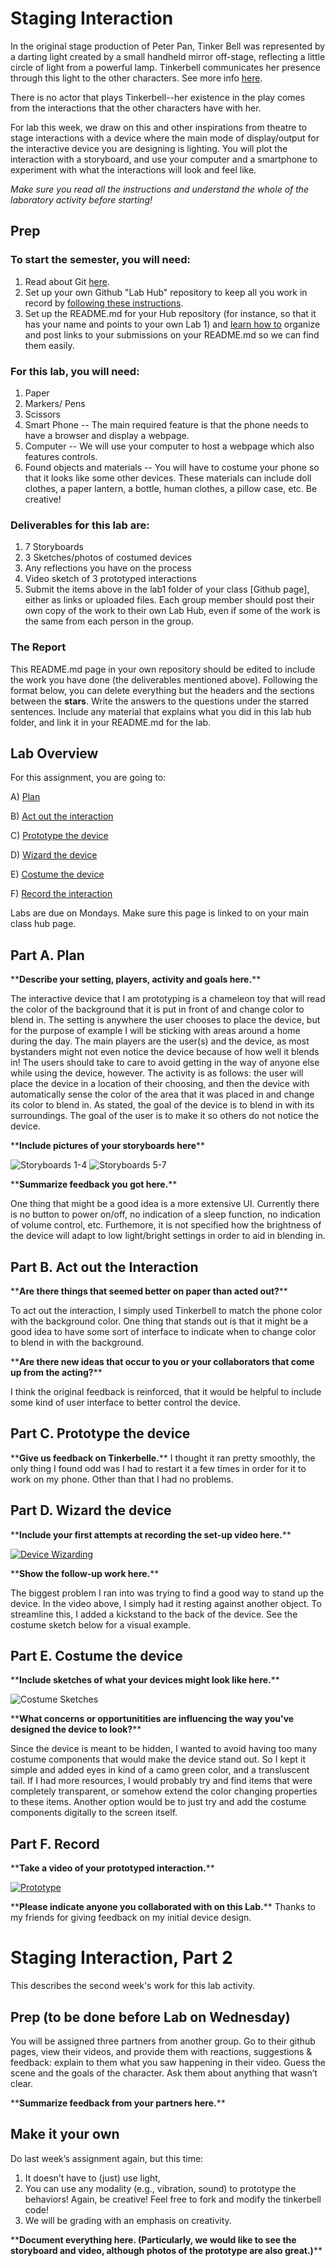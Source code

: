 

# Staging Interaction

In the original stage production of Peter Pan, Tinker Bell was represented by a darting light created by a small handheld mirror off-stage, reflecting a little circle of light from a powerful lamp. Tinkerbell communicates her presence through this light to the other characters. See more info [here](https://en.wikipedia.org/wiki/Tinker_Bell). 

There is no actor that plays Tinkerbell--her existence in the play comes from the interactions that the other characters have with her.

For lab this week, we draw on this and other inspirations from theatre to stage interactions with a device where the main mode of display/output for the interactive device you are designing is lighting. You will plot the interaction with a storyboard, and use your computer and a smartphone to experiment with what the interactions will look and feel like. 

_Make sure you read all the instructions and understand the whole of the laboratory activity before starting!_



## Prep

### To start the semester, you will need:
1. Read about Git [here](https://git-scm.com/book/en/v2/Getting-Started-What-is-Git%3F).
2. Set up your own Github "Lab Hub" repository to keep all you work in record by [following these instructions](https://github.com/FAR-Lab/Developing-and-Designing-Interactive-Devices/blob/2021Fall/readings/Submitting%20Labs.md).
3. Set up the README.md for your Hub repository (for instance, so that it has your name and points to your own Lab 1) and [learn how to](https://guides.github.com/features/mastering-markdown/) organize and post links to your submissions on your README.md so we can find them easily.


### For this lab, you will need:
1. Paper
2. Markers/ Pens
3. Scissors
4. Smart Phone -- The main required feature is that the phone needs to have a browser and display a webpage.
5. Computer -- We will use your computer to host a webpage which also features controls.
6. Found objects and materials -- You will have to costume your phone so that it looks like some other devices. These materials can include doll clothes, a paper lantern, a bottle, human clothes, a pillow case, etc. Be creative!

### Deliverables for this lab are: 
1. 7 Storyboards
1. 3 Sketches/photos of costumed devices
1. Any reflections you have on the process
1. Video sketch of 3 prototyped interactions
1. Submit the items above in the lab1 folder of your class [Github page], either as links or uploaded files. Each group member should post their own copy of the work to their own Lab Hub, even if some of the work is the same from each person in the group.

### The Report
This README.md page in your own repository should be edited to include the work you have done (the deliverables mentioned above). Following the format below, you can delete everything but the headers and the sections between the **stars**. Write the answers to the questions under the starred sentences. Include any material that explains what you did in this lab hub folder, and link it in your README.md for the lab.

## Lab Overview
For this assignment, you are going to:

A) [Plan](#part-a-plan) 

B) [Act out the interaction](#part-b-act-out-the-interaction) 

C) [Prototype the device](#part-c-prototype-the-device)

D) [Wizard the device](#part-d-wizard-the-device) 

E) [Costume the device](#part-e-costume-the-device)

F) [Record the interaction](#part-f-record)

Labs are due on Mondays. Make sure this page is linked to on your main class hub page.

## Part A. Plan 

\*\***Describe your setting, players, activity and goals here.**\*\*

The interactive device that I am prototyping is a chameleon toy that will read the color of the background that it is put in front of and change color to blend in. The setting is anywhere the user chooses to place the device, but for the purpose of example I will be sticking with areas around a home during the day. The main players are the user(s) and the device, as most bystanders might not even notice the device because of how well it blends in! The users should take to care to avoid getting in the way of anyone else while using the device, however. The activity is as follows: the user will place the device in a location of their choosing, and then the device with automatically sense the color of the area that it was placed in and change its color to blend in. As stated, the goal of the device is to blend in with its surroundings. The goal of the user is to make it so others do not notice the device.

\*\***Include pictures of your storyboards here**\*\*

![Storyboards 1-4](./images/storyboard1-4.png "Storyboards 1-4")
![Storyboards 5-7](./images/storyboard5-7.png "Storyboards 5-7")

\*\***Summarize feedback you got here.**\*\*

One thing that might be a good idea is a more extensive UI. Currently there is no button to power on/off, no indication of a sleep function, no indication of volume control, etc. Furthemore, it is not specified how the brightness of the device will adapt to low light/bright settings in order to aid in blending in.


## Part B. Act out the Interaction

\*\***Are there things that seemed better on paper than acted out?**\*\*

To act out the interaction, I simply used Tinkerbell to match the phone color with the background color. One thing that stands out is that it might be a good idea to have some sort of interface to indicate when to change color to blend in with the background.

\*\***Are there new ideas that occur to you or your collaborators that come up from the acting?**\*\*

I think the original feedback is reinforced, that it would be helpful to include some kind of user interface to better control the device.


## Part C. Prototype the device

\*\***Give us feedback on Tinkerbelle.**\*\*
I thought it ran pretty smoothly, the only thing I found odd was I had to restart it a few times in order for it to work on my phone. Other than that I had no problems.


## Part D. Wizard the device

\*\***Include your first attempts at recording the set-up video here.**\*\*

[![Device Wizarding](./images/wizardingThumbnail.png)](https://drive.google.com/file/d/1Dv6p8K7cJp-_OiqcWRwPrkeZXu1VrVlM/view?usp=sharing)

\*\***Show the follow-up work here.**\*\*

The biggest problem I ran into was trying to find a good way to stand up the device. In the video above, I simply had it resting against another object. To streamline this, I added a kickstand to the back of the device. See the costume sketch below for a visual example.


## Part E. Costume the device

\*\***Include sketches of what your devices might look like here.**\*\*

![Costume Sketches](./images/costumeSketches.png "Costume Sketches")

\*\***What concerns or opportunitities are influencing the way you've designed the device to look?**\*\*

Since the device is meant to be hidden, I wanted to avoid having too many costume components that would make the device stand out. So I kept it simple and added eyes in kind of a camo green color, and a transluscent tail. If I had more resources, I would probably try and find items that were completely transparent, or somehow extend the color changing properties to these items. Another option would be to just try and add the costume components digitally to the screen itself.


## Part F. Record

\*\***Take a video of your prototyped interaction.**\*\*

[![Prototype](./images/prototypeThumbnail.png)](https://drive.google.com/file/d/1T4XjXjlTxjxsIthOTso3aCJW3oed_wSv/view?usp=sharing)

\*\***Please indicate anyone you collaborated with on this Lab.**\*\*
Thanks to my friends for giving feedback on my initial device design.



# Staging Interaction, Part 2 

This describes the second week's work for this lab activity.


## Prep (to be done before Lab on Wednesday)

You will be assigned three partners from another group. Go to their github pages, view their videos, and provide them with reactions, suggestions & feedback: explain to them what you saw happening in their video. Guess the scene and the goals of the character. Ask them about anything that wasn’t clear. 

\*\***Summarize feedback from your partners here.**\*\*

## Make it your own

Do last week’s assignment again, but this time: 
1) It doesn’t have to (just) use light, 
2) You can use any modality (e.g., vibration, sound) to prototype the behaviors! Again, be creative! Feel free to fork and modify the tinkerbell code! 
3) We will be grading with an emphasis on creativity. 

\*\***Document everything here. (Particularly, we would like to see the storyboard and video, although photos of the prototype are also great.)**\*\*
